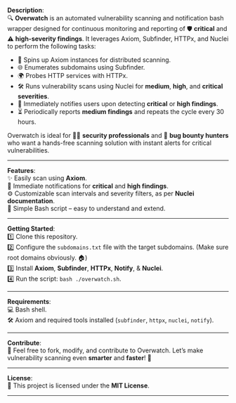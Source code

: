 **Description**:  
🔍 **Overwatch** is an automated vulnerability scanning and notification bash wrapper designed for continuous monitoring and reporting of 🛡️ **critical** and ⚠️ **high-severity findings**. It leverages Axiom, Subfinder, HTTPx, and Nuclei to perform the following tasks:  
- 🚀 Spins up Axiom instances for distributed scanning.  
- 🌐 Enumerates subdomains using Subfinder.  
- 🌍 Probes HTTP services with HTTPx.  
- 🛠️ Runs vulnerability scans using Nuclei for **medium**, **high**, and **critical severities**.  
- 📢 Immediately notifies users upon detecting **critical** or **high findings**.  
- ⏳ Periodically reports **medium findings** and repeats the cycle every 30 hours.  

Overwatch is ideal for 🕵️‍♂️ **security professionals** and 🏹 **bug bounty hunters** who want a hands-free scanning solution with instant alerts for critical vulnerabilities.

---

**Features**:  
✨ Easily scan using **Axiom**.  
📢 Immediate notifications for **critical** and **high findings**.  
⚙️ Customizable scan intervals and severity filters, as per **Nuclei documentation**.  
🐚 Simple Bash script – easy to understand and extend.  

---

**Getting Started**:  
1️⃣ Clone this repository.  
2️⃣ Configure the `subdomains.txt` file with the target subdomains. (Make sure root domains obviously. 🏠)  
3️⃣ Install **Axiom**, **Subfinder**, **HTTPx**, **Notify**, & **Nuclei**.  
4️⃣ Run the script: `bash ./overwatch.sh`.  

---

**Requirements**:  
💻 Bash shell.  
🛠️ Axiom and required tools installed (`subfinder`, `httpx`, `nuclei`, `notify`).  

---

**Contribute**:  
🤝 Feel free to fork, modify, and contribute to Overwatch. Let’s make vulnerability scanning even **smarter** and **faster**! 🚀  

---

**License**:  
📜 This project is licensed under the **MIT License**.  

---


